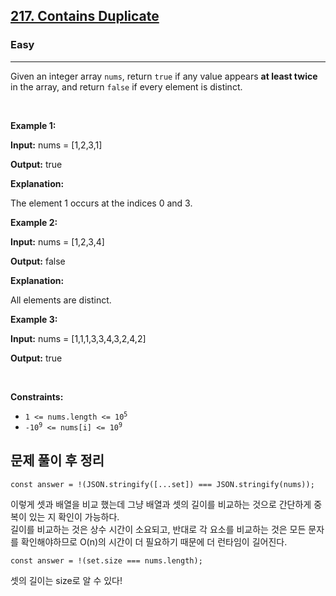 <h2><a href="https://leetcode.com/problems/contains-duplicate">217. Contains Duplicate</a></h2><h3>Easy</h3><hr><p>Given an integer array <code>nums</code>, return <code>true</code> if any value appears <strong>at least twice</strong> in the array, and return <code>false</code> if every element is distinct.</p>

<p>&nbsp;</p>
<p><strong class="example">Example 1:</strong></p>

<div class="example-block">
<p><strong>Input:</strong> <span class="example-io">nums = [1,2,3,1]</span></p>

<p><strong>Output:</strong> <span class="example-io">true</span></p>

<p><strong>Explanation:</strong></p>

<p>The element 1 occurs at the indices 0 and 3.</p>
</div>

<p><strong class="example">Example 2:</strong></p>

<div class="example-block">
<p><strong>Input:</strong> <span class="example-io">nums = [1,2,3,4]</span></p>

<p><strong>Output:</strong> <span class="example-io">false</span></p>

<p><strong>Explanation:</strong></p>

<p>All elements are distinct.</p>
</div>

<p><strong class="example">Example 3:</strong></p>

<div class="example-block">
<p><strong>Input:</strong> <span class="example-io">nums = [1,1,1,3,3,4,3,2,4,2]</span></p>

<p><strong>Output:</strong> <span class="example-io">true</span></p>
</div>

<p>&nbsp;</p>
<p><strong>Constraints:</strong></p>

<ul>
	<li><code>1 &lt;= nums.length &lt;= 10<sup>5</sup></code></li>
	<li><code>-10<sup>9</sup> &lt;= nums[i] &lt;= 10<sup>9</sup></code></li>
</ul>

## 문제 풀이 후 정리
```
const answer = !(JSON.stringify([...set]) === JSON.stringify(nums));
``` 
이렇게 셋과 배열을 비교 했는데 그냥 배열과 셋의 길이를 비교하는 것으로 간단하게 중복이 있는 지 확인이 가능하다. <br>
길이를 비교하는 것은 상수 시간이 소요되고, 반대로 각 요소를 비교하는 것은 모든 문자를 확인해야하므로 O(n)의 시간이 더 필요하기 때문에 더 런타임이 길어진다.

```
const answer = !(set.size === nums.length);
```
셋의 길이는 size로 알 수 있다!
